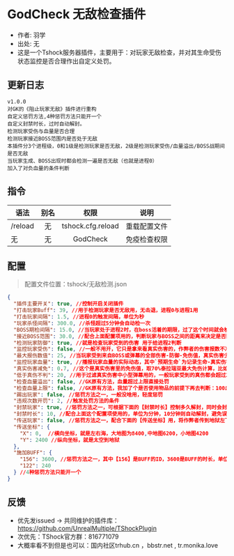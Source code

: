# GodCheck 无敌检查插件

- 作者: 羽学
- 出处: 无
- 这是一个Tshock服务器插件，主要用于：对玩家无敌检查，并对其生命受伤状态监控是否合理作出自定义处罚。

## 更新日志

```
v1.0.0
对GK的《阻止玩家无敌》插件进行重构
自定义惩罚方法,4种惩罚方法只能开一个
自定义封禁时长，过时自动解封。
检测玩家受伤与血量是否合理
检测玩家接近BOSS范围内是否处于无敌
本插件分3个进程级，0和1级是检测玩家是否无敌，2级是检测玩家受伤/血量溢出/BOSS战期间是否无敌
当玩家生成、BOSS出现时都会检测一遍是否无敌（也就是进程0）
加入了对负血量的条件判断
```

## 指令

| 语法                             | 别名  |       权限       |                   说明                   |
| -------------------------------- | :---: | :--------------: | :--------------------------------------: |
| /reload  | 无 |   tshock.cfg.reload    |    重载配置文件    |
| 无  | 无 |   GodCheck    |    免疫检查权限    |

## 配置
> 配置文件位置：tshock/无敌检测.json
```json
{
  "插件主要开关": true, //控制开启关闭插件
  "打击玩家Buff": 39, //用于检测玩家是否无敌用，无击退，进程0与进程1用
  "打击玩家间隔": 1.5, //进程0的触发间隔，单位为秒
  "玩家杀怪间隔": 300.0, //杀怪超过5分钟会自动检一次
  "BOSS期检间隔": 15.0, //当玩家处于进程2时，在boss活着的期限，过了这个时间就会检测
  "接近BOSS范围": 30.0, //配合上面配置项用的，判断玩家与BOSS之间的距离来决定是否回到进程0
  "检测玩家防御": true, //就是检查玩家受到的伤害 用于给进程2判断
  "监控玩家受伤": false, //一般不用开，它只是拿来看真实伤害的，作弊者的伤害报数不准确，不能作为参考。
  "最大报伤数值": 25, //当玩家受到来自BOSS或弹幕的全部伤害-防御-免伤值，真实伤害少于25点则开始播报，配合上面这个配置项过滤播报信息用的。
  "监控玩家血量": true, //播报玩家血量的实际动态，其中`预期生命`为记录生命-真实伤害，当前生命>记录生命则违规数加1，反之减1，达到【违规次数开罚】时，进入触发
  "真实伤害减免": 0.7, //这个是真实伤害里的免伤值，取70%泰拉瑞亚最大免伤计算，比如100点伤害-20防御-（100 * 70%）=得到的就是真实伤害
  "低于真伤不判": 20, //用于过滤真实伤害中小型弹幕用的，一般玩家受到的真伤都会超过20点，作弊者改了防御后如果受到1点，它也参考不了一点。
  "检查血量溢出": false, //GK原有方法，血量超过上限直接处罚
  "检查血量上限": false, //GK原有方法，我加了个是否使用物品的前提下再去判断：100血以上400血内检测血量是否20、40点生命增长，400血以上是否以5、10点生命增长
  "踢出玩家": false, //惩罚方法之一，一般没啥用，轻度惩罚
  "违规次数开罚": 2, //触发处罚方法的条件
  "封禁玩家": true, //惩罚方法之一，可根据下面的【封禁时长】控制多久解封，同时会封acc ip uuid，封禁后会把id号发到控制台或者./thsock/logs文件夹下的日志文件里
  "封禁时长": 10, //配合上面这个配置项使用的，单位为分钟，10分钟则自动解封，避免误判
  "传送玩家": false, //惩罚方法之一，配合下面的【传送坐标】用，将作弊者传到地狱左下角
  "传送坐标": {
    "X": 0,  //横向坐标，就是左右海，大地图为8400,中地图6200，小地图4200
    "Y": 2400 //纵向坐标，就是太空到地狱
  },
  "施加BUFF": {
    "156": 3600, //惩罚方法之一，其中【156】是BUFF的ID，3600是BUFF的时长，单位为帧（60帧为1秒）
    "122": 240
  } //4种惩罚方法只能开一个
}
```
## 反馈
- 优先发issued -> 共同维护的插件库：https://github.com/UnrealMultiple/TShockPlugin
- 次优先：TShock官方群：816771079
- 大概率看不到但是也可以：国内社区trhub.cn ，bbstr.net , tr.monika.love